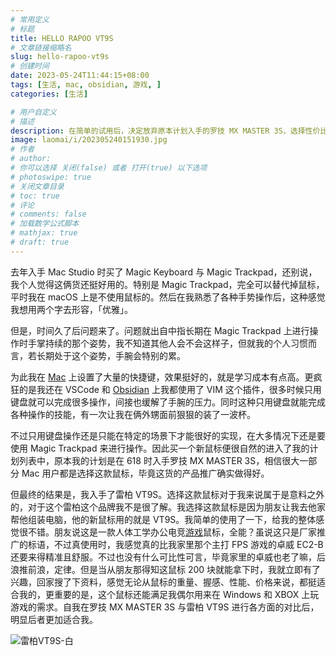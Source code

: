 ```yaml
---
# 常用定义
# 标题
title: HELLO RAPOO VT9S
# 文章链接缩略名
slug: hello-rapoo-vt9s
# 创建时间
date: 2023-05-24T11:44:15+08:00
tags: [生活, mac, obsidian, 游戏, ]
categories: [生活]

# 用户自定义
# 描述
description: 在简单的试用后，决定放弃原本计划入手的罗技 MX MASTER 3S，选择性价比更高，更适合自己的雷柏/Rapoo VT9S。
image: laomai/i/202305240151930.jpg
# 作者
# author: 
# 你可以选择 关闭(false) 或者 打开(true) 以下选项
# photoswipe: true
# 关闭文章目录
# toc: true
# 评论
# comments: false
# 加载数学公式脚本
# mathjax: true
# draft: true
---
```

去年入手 Mac Studio 时买了 Magic Keyboard 与 Magic Trackpad，还别说，我个人觉得这俩货还挺好用的。特别是 Magic Trackpad，完全可以替代掉鼠标，平时我在 macOS 上是不使用鼠标的。然后在我熟悉了各种手势操作后，这种感觉我想用两个字去形容，「优雅」。

但是，时间久了后问题来了。问题就出自中指长期在 Magic Trackpad 上进行操作时手掌持续的那个姿势，我不知道其他人会不会这样子，但就我的个人习惯而言，若长期处于这个姿势，手腕会特别的累。

为此我在 [Mac](Mac.md) 上设置了大量的快捷键，效果挺好的，就是学习成本有点高。更疯狂的是我还在 VSCode 和 [Obsidian](Obsidian.md) 上我都使用了 VIM 这个插件，很多时候只用键盘就可以完成很多操作，间接也缓解了手腕的压力。同时这种只用键盘就能完成各种操作的技能，有一次让我在俩外甥面前狠狠的装了一波杯。

不过只用键盘操作还是只能在特定的场景下才能很好的实现，在大多情况下还是要使用 Magic Trackpad 来进行操作。因此买一个新鼠标便很自然的进入了我的计划列表中，原本我的计划是在 618 时入手罗技 MX MASTER 3S，相信很大一部分 Mac 用户都是选择这款鼠标，毕竟这货的产品推广确实做得好。

但最终的结果是，我入手了雷柏 VT9S。选择这款鼠标对于我来说属于是意料之外的，对于这个雷柏这个品牌我不是很了解。我选择这款鼠标是因为朋友让我去他家帮他组装电脑，他的新鼠标用的就是 VT9S。我简单的使用了一下，给我的整体感觉很不错。朋友说这是一款人体工学办公电竞[游戏](游戏.md)鼠标，全能？虽说这只是厂家推广的标语，不过真使用时，我感觉真的比我家里那个主打 FPS 游戏的卓威 EC2-B 还要来得精准且舒服。不过也没有什么可比性可言，毕竟家里的卓威也老了嘛，后浪推前浪，定律。但是当从朋友那得知这鼠标 200 块就能拿下时，我就立即有了兴趣，回家搜了下资料，感觉无论从鼠标的重量、握感、性能、价格来说，都挺适合我的，更重要的是，这个鼠标还能满足我偶尔用来在 Windows 和 XBOX 上玩游戏的需求。自我在罗技 MX MASTER 3S 与雷柏 VT9S 进行各方面的对比后，明显后者更加适合我。

![雷柏VT9S-白](https://sdn.qylao.com/laomai/i/202307301326365.jpg)